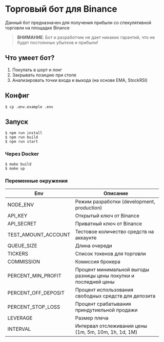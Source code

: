 # Торговый бот для Binance

Данный бот предназначен для получения прибыли со спекулятивной торговли на площадке Binance

> **ВНИМАНИЕ**: Бот и разработчик не дает никаких гарантий, что не будет постоянных убытков и прибыли!

## Что умеет бот?
1. Покупать в шорт и лонг
2. Закрывать позицию при стопе
3. Анализировать точки входа и выхода (на основе EMA, StockRSI)

## Конфиг
```
$ cp .env.example .env
```

## Запуск
```
$ npm run install
$ npm run build
$ npm run start
```
### Через Docker
```
$ make build
$ make up
```

### Переменные окружения
| Env                 | Описание                                                         |
|---------------------|------------------------------------------------------------------|
| NODE_ENV            | Режим разработки (development, production)                       |
| API_KEY             | Открытый ключ от Binance                                         |
| API_SECRET          | Приватный ключ от Binance                                        |
| TEST_AMOUNT_ACCOUNT | Тестовое количество средств на аккаунте                          |
| QUEUE_SIZE          | Длина очереди                                                    |
| TICKERS             | Список токенов для торговли                                      |
| COMMISSION          | Комиссия брокера                                                 |
| PERCENT_MIN_PROFIT  | Процент минимальной выгоды разницы цены покупки и последней цены |
| PERCENT_OFF_DEPOSIT | Процент использования свободных средств для депозита             |
| PERCENT_STOP_LOSS   | Процент срабатывания приндутиельной продажи                      |
| LEVERAGE            | Размер плеча                                                     |
| INTERVAL            | Интервал отслеживания цены (1m, 5m, 10m, 1h, 1d, 1M)             |

